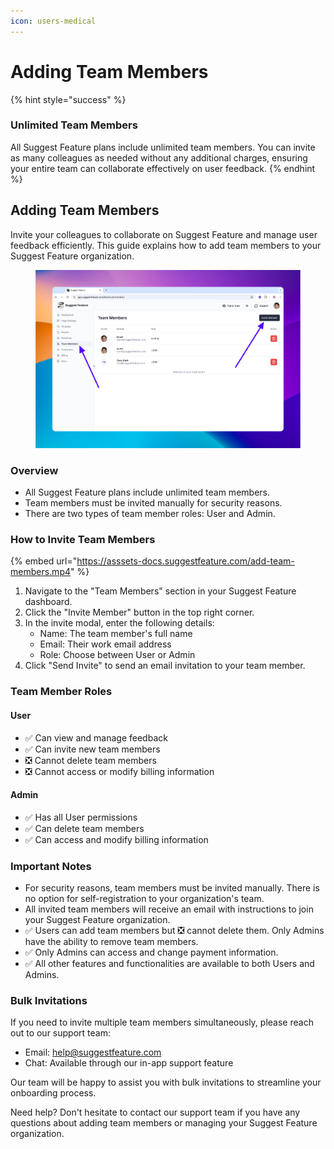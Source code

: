 ```yaml
---
icon: users-medical
---
```


# Adding Team Members

{% hint style="success" %}
### Unlimited Team Members

All Suggest Feature plans include unlimited team members. You can invite as many colleagues as needed without any additional charges, ensuring your entire team can collaborate effectively on user feedback.
{% endhint %}

## Adding Team Members

Invite your colleagues to collaborate on Suggest Feature and manage user feedback efficiently. This guide explains how to add team members to your Suggest Feature organization.

<figure><img src="../.gitbook/assets/image.png" alt=""><figcaption></figcaption></figure>

### Overview

* All Suggest Feature plans include unlimited team members.
* Team members must be invited manually for security reasons.
* There are two types of team member roles: User and Admin.

### How to Invite Team Members

{% embed url="https://asssets-docs.suggestfeature.com/add-team-members.mp4" %}

1. Navigate to the "Team Members" section in your Suggest Feature dashboard.
2. Click the "Invite Member" button in the top right corner.
3. In the invite modal, enter the following details:
   * Name: The team member's full name
   * Email: Their work email address
   * Role: Choose between User or Admin
4. Click "Send Invite" to send an email invitation to your team member.

### Team Member Roles

#### User

* ✅ Can view and manage feedback
* ✅ Can invite new team members
* ❎ Cannot delete team members
* ❎ Cannot access or modify billing information

#### Admin

* ✅ Has all User permissions
* ✅ Can delete team members
* ✅ Can access and modify billing information

### Important Notes

* For security reasons, team members must be invited manually. There is no option for self-registration to your organization's team.
* All invited team members will receive an email with instructions to join your Suggest Feature organization.
* ✅ Users can add team members but ❎ cannot delete them. Only Admins have the ability to remove team members.
* ✅ Only Admins can access and change payment information.
* ✅ All other features and functionalities are available to both Users and Admins.

### Bulk Invitations

If you need to invite multiple team members simultaneously, please reach out to our support team:

* Email: [help@suggestfeature.com](mailto:help@suggestfeature.com)
* Chat: Available through our in-app support feature

Our team will be happy to assist you with bulk invitations to streamline your onboarding process.



Need help? Don't hesitate to contact our support team if you have any questions about adding team members or managing your Suggest Feature organization.

